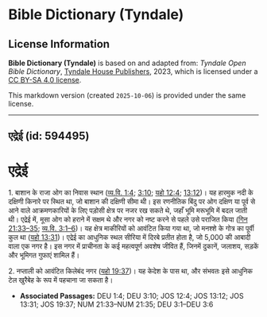 # Bible Dictionary (Tyndale)

## License Information

**Bible Dictionary (Tyndale)** is based on and adapted from: _Tyndale Open Bible Dictionary_, [Tyndale House Publishers](https://tyndaleopenresources.com/), 2023, which is licensed under a [CC BY-SA 4.0 license](https://creativecommons.org/licenses/by-sa/4.0/legalcode.en).

This markdown version (created `2025-10-06`) is provided under the same license.



--------------------------------

## एद्रेई (id: 594495)

एद्रेई
======

1\. बाशान के राजा ओग का निवास स्थान ([व्य.वि. 1:4](https://ref.ly/Deut1:4); [3:10](https://ref.ly/Deut3:10); [यहो 12:4](https://ref.ly/Josh12:4); [13:12](https://ref.ly/Josh13:12))। यह हारमुक नदी के दक्षिणी किनारे पर स्थित था, जो बाशान की दक्षिणी सीमा थी। इस रणनीतिक बिंदु पर ओग दक्षिण या पूर्व से आने वाले आक्रमणकारियों के लिए पड़ोसी क्षेत्र पर नजर रख सकते थे, जहाँ भूमि मरूभूमि में बदल जाती थी। एद्रेई में, मूसा ओग को हराने में सक्षम थे और नगर को नष्ट करने से पहले उसे पराजित किया ([गिन 21:33–35](https://ref.ly/Num21:33-Num21:35); [व्य.वि. 3:1–6](https://ref.ly/Deut3:1-Deut3:6))। यह क्षेत्र माकीरियों को आवंटित किया गया था, जो मनश्शे के गोत्र का पूर्वी कुल था ([यहो 13:31](https://ref.ly/Josh13:31))। एद्रेई का आधुनिक स्थल सीरिया में दिरबे प्रतीत होता है, जो 5,000 की आबादी वाला एक नगर है। इस नगर में प्राचीनता के कई महत्वपूर्ण अवशेष जीवित हैं, जिनमें दुकानें, जलाशय, सड़कें और भूमिगत गुफाएं शामिल हैं।

2\. नप्ताली को आवंटित किलेबंद नगर ([यहो 19:37](https://ref.ly/Josh19:37))। यह केदेश के पास था, और संभवतः इसे आधुनिक टेल खुरैबेह के रूप में पहचाना जा सकता है।

* **Associated Passages:** DEU 1:4; DEU 3:10; JOS 12:4; JOS 13:12; JOS 13:31; JOS 19:37; NUM 21:33–NUM 21:35; DEU 3:1–DEU 3:6

